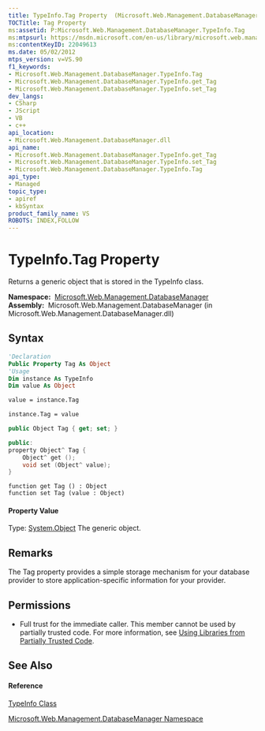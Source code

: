 ```yaml
---
title: TypeInfo.Tag Property  (Microsoft.Web.Management.DatabaseManager)
TOCTitle: Tag Property
ms:assetid: P:Microsoft.Web.Management.DatabaseManager.TypeInfo.Tag
ms:mtpsurl: https://msdn.microsoft.com/en-us/library/microsoft.web.management.databasemanager.typeinfo.tag(v=VS.90)
ms:contentKeyID: 22049613
ms.date: 05/02/2012
mtps_version: v=VS.90
f1_keywords:
- Microsoft.Web.Management.DatabaseManager.TypeInfo.Tag
- Microsoft.Web.Management.DatabaseManager.TypeInfo.get_Tag
- Microsoft.Web.Management.DatabaseManager.TypeInfo.set_Tag
dev_langs:
- CSharp
- JScript
- VB
- c++
api_location:
- Microsoft.Web.Management.DatabaseManager.dll
api_name:
- Microsoft.Web.Management.DatabaseManager.TypeInfo.get_Tag
- Microsoft.Web.Management.DatabaseManager.TypeInfo.set_Tag
- Microsoft.Web.Management.DatabaseManager.TypeInfo.Tag
api_type:
- Managed
topic_type:
- apiref
- kbSyntax
product_family_name: VS
ROBOTS: INDEX,FOLLOW
---
```


# TypeInfo.Tag Property

Returns a generic object that is stored in the TypeInfo class.

**Namespace:**  [Microsoft.Web.Management.DatabaseManager](microsoft-web-management-databasemanager-namespace.md)  
**Assembly:**  Microsoft.Web.Management.DatabaseManager (in Microsoft.Web.Management.DatabaseManager.dll)

## Syntax

``` vb
'Declaration
Public Property Tag As Object
'Usage
Dim instance As TypeInfo
Dim value As Object

value = instance.Tag

instance.Tag = value
```

``` csharp
public Object Tag { get; set; }
```

``` c++
public:
property Object^ Tag {
    Object^ get ();
    void set (Object^ value);
}
```

``` jscript
function get Tag () : Object
function set Tag (value : Object)
```

#### Property Value

Type: [System.Object](https://msdn.microsoft.com/en-us/library/e5kfa45b\(v=vs.90\))  
The generic object.  

## Remarks

The Tag property provides a simple storage mechanism for your database provider to store application-specific information for your provider.

## Permissions

  - Full trust for the immediate caller. This member cannot be used by partially trusted code. For more information, see [Using Libraries from Partially Trusted Code](https://msdn.microsoft.com/en-us/library/8skskf63\(v=vs.90\)).

## See Also

#### Reference

[TypeInfo Class](typeinfo-class-microsoft-web-management-databasemanager.md)

[Microsoft.Web.Management.DatabaseManager Namespace](microsoft-web-management-databasemanager-namespace.md)


